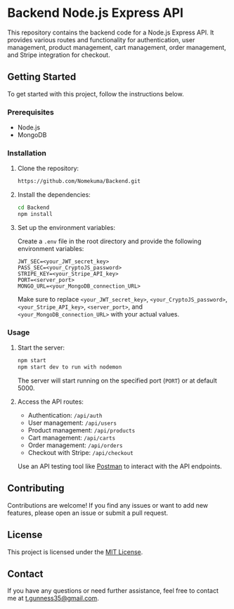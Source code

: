 # Backend Node.js Express API

This repository contains the backend code for a Node.js Express API. It provides various routes and functionality for authentication, user management, product management, cart management, order management, and Stripe integration for checkout.

## Getting Started

To get started with this project, follow the instructions below.

### Prerequisites

- Node.js 
- MongoDB 

### Installation

1. Clone the repository:

   ```bash
   https://github.com/Nomekuma/Backend.git
   ```

2. Install the dependencies:

   ```bash
   cd Backend
   npm install
   ```

3. Set up the environment variables:

   Create a `.env` file in the root directory and provide the following environment variables:

   ```
   JWT_SEC=<your_JWT_secret_key>
   PASS_SEC=<your_CryptoJS_password>
   STRIPE_KEY=<your_Stripe_API_key>
   PORT=<server_port>
   MONGO_URL=<your_MongoDB_connection_URL>
   ```

   Make sure to replace `<your_JWT_secret_key>`, `<your_CryptoJS_password>`, `<your_Stripe_API_key>`, `<server_port>`, and `<your_MongoDB_connection_URL>` with your actual values.

### Usage

1. Start the server:

   ```bash
   npm start
   npm start dev to run with nodemon
   ```

   The server will start running on the specified port (`PORT`) or at default 5000.

2. Access the API routes:

   - Authentication: `/api/auth`
   - User management: `/api/users`
   - Product management: `/api/products`
   - Cart management: `/api/carts`
   - Order management: `/api/orders`
   - Checkout with Stripe: `/api/checkout`

   Use an API testing tool like [Postman](https://www.postman.com/) to interact with the API endpoints.

## Contributing

Contributions are welcome! If you find any issues or want to add new features, please open an issue or submit a pull request.

## License

This project is licensed under the [MIT License](LICENSE).

## Contact

If you have any questions or need further assistance, feel free to contact me at t.gunness35@gmail.com.

